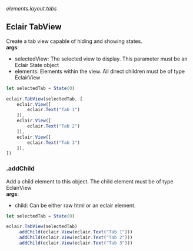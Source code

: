 _elements.layout.tabs_
## Eclair TabView
Create a tab view capable of hiding and showing states.
<br/>**args**:
- selectedView: The selected view to display. This parameter must be an Eclair State object
- elements: Elements within the view. All direct children must be of type EclairView
```javascript
let selectedTab = State(0)

eclair.TabView(selectedTab, [
    eclair.View([
        eclair.Text("Tab 1")
    ]),
    eclair.View([
        eclair.Text("Tab 2")
    ]),
    eclair.View([
        eclair.Text("Tab 3")
    ]),
])
```
### .addChild
Add a child element to this object. The child element must be of type EclairView
<br/>**args**:
- child: Can be either raw html or an eclair element. 
```javascript
let selectedTab = State(0)

eclair.TabView(selectedTab)
    .addChild(eclair.View(eclair.Text("Tab 1")))
    .addChild(eclair.View(eclair.Text("Tab 2")))
    .addChild(eclair.View(eclair.Text("Tab 3")))
```
